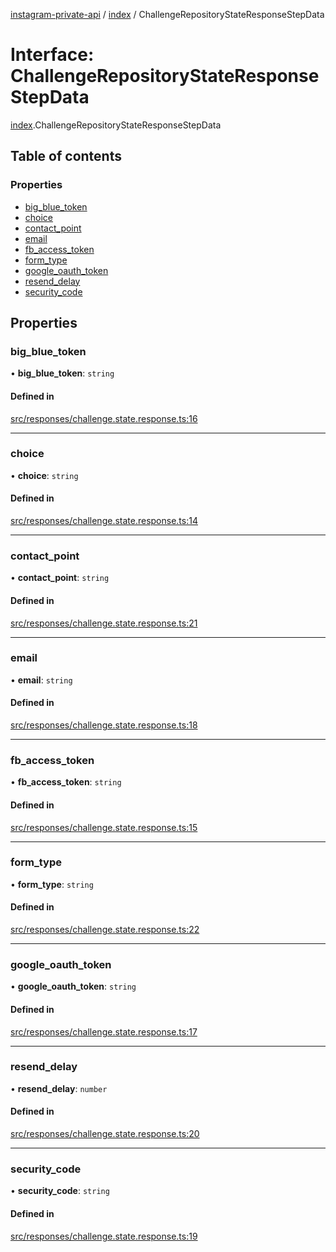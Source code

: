 [instagram-private-api](../../README.md) / [index](../../modules/index.md) / ChallengeRepositoryStateResponseStepData

# Interface: ChallengeRepositoryStateResponseStepData

[index](../../modules/index.md).ChallengeRepositoryStateResponseStepData

## Table of contents

### Properties

- [big\_blue\_token](ChallengeRepositoryStateResponseStepData.md#big_blue_token)
- [choice](ChallengeRepositoryStateResponseStepData.md#choice)
- [contact\_point](ChallengeRepositoryStateResponseStepData.md#contact_point)
- [email](ChallengeRepositoryStateResponseStepData.md#email)
- [fb\_access\_token](ChallengeRepositoryStateResponseStepData.md#fb_access_token)
- [form\_type](ChallengeRepositoryStateResponseStepData.md#form_type)
- [google\_oauth\_token](ChallengeRepositoryStateResponseStepData.md#google_oauth_token)
- [resend\_delay](ChallengeRepositoryStateResponseStepData.md#resend_delay)
- [security\_code](ChallengeRepositoryStateResponseStepData.md#security_code)

## Properties

### big\_blue\_token

• **big\_blue\_token**: `string`

#### Defined in

[src/responses/challenge.state.response.ts:16](https://github.com/Nerixyz/instagram-private-api/blob/0e0721c/src/responses/challenge.state.response.ts#L16)

___

### choice

• **choice**: `string`

#### Defined in

[src/responses/challenge.state.response.ts:14](https://github.com/Nerixyz/instagram-private-api/blob/0e0721c/src/responses/challenge.state.response.ts#L14)

___

### contact\_point

• **contact\_point**: `string`

#### Defined in

[src/responses/challenge.state.response.ts:21](https://github.com/Nerixyz/instagram-private-api/blob/0e0721c/src/responses/challenge.state.response.ts#L21)

___

### email

• **email**: `string`

#### Defined in

[src/responses/challenge.state.response.ts:18](https://github.com/Nerixyz/instagram-private-api/blob/0e0721c/src/responses/challenge.state.response.ts#L18)

___

### fb\_access\_token

• **fb\_access\_token**: `string`

#### Defined in

[src/responses/challenge.state.response.ts:15](https://github.com/Nerixyz/instagram-private-api/blob/0e0721c/src/responses/challenge.state.response.ts#L15)

___

### form\_type

• **form\_type**: `string`

#### Defined in

[src/responses/challenge.state.response.ts:22](https://github.com/Nerixyz/instagram-private-api/blob/0e0721c/src/responses/challenge.state.response.ts#L22)

___

### google\_oauth\_token

• **google\_oauth\_token**: `string`

#### Defined in

[src/responses/challenge.state.response.ts:17](https://github.com/Nerixyz/instagram-private-api/blob/0e0721c/src/responses/challenge.state.response.ts#L17)

___

### resend\_delay

• **resend\_delay**: `number`

#### Defined in

[src/responses/challenge.state.response.ts:20](https://github.com/Nerixyz/instagram-private-api/blob/0e0721c/src/responses/challenge.state.response.ts#L20)

___

### security\_code

• **security\_code**: `string`

#### Defined in

[src/responses/challenge.state.response.ts:19](https://github.com/Nerixyz/instagram-private-api/blob/0e0721c/src/responses/challenge.state.response.ts#L19)

